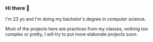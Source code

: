 ### Hi there 👋

I'm 23 yo and I'm doing my bachelor's degree in computer science.

Most of the projects here are practices from my classes, nothing too complex or pretty, I will try to put more elaborate projects soon.

<!--
**sarahfso/sarahfso** is a ✨ _special_ ✨ repository because its `README.md` (this file) appears on your GitHub profile.

Here are some ideas to get you started:

- 🔭 I’m currently working on ...
- 🌱 I’m currently learning ...
- 👯 I’m looking to collaborate on ...
- 🤔 I’m looking for help with ...
- 💬 Ask me about ...
- 📫 How to reach me: ...
- 😄 Pronouns: ...
- ⚡ Fun fact: ...
-->
